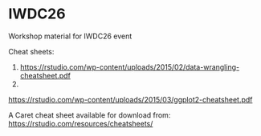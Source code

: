 # IWDC26
Workshop material for IWDC26 event


Cheat sheets:
1. https://rstudio.com/wp-content/uploads/2015/02/data-wrangling-cheatsheet.pdf
2. 
https://rstudio.com/wp-content/uploads/2015/03/ggplot2-cheatsheet.pdf

A Caret cheat sheet available for download from: https://rstudio.com/resources/cheatsheets/

